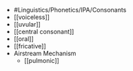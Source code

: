 - #Linguistics/Phonetics/IPA/Consonants
- [[voiceless]]
- [[uvular]]
- [[central consonant]]
- [[oral]]
- [[fricative]]
- Airstream Mechanism
	- [[pulmonic]]